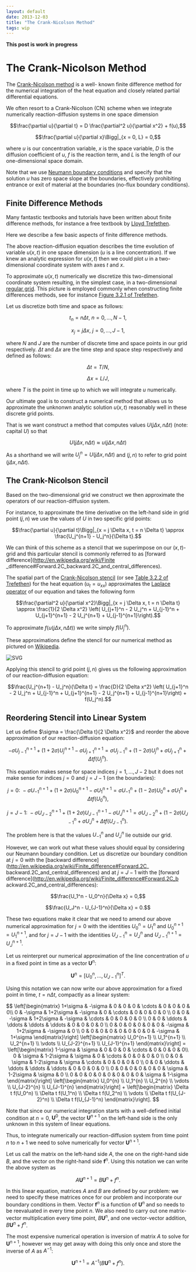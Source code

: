 ```yaml
---
layout: default
date: 2013-12-03
title: "The Crank-Nicolson Method"
tags: wip
---
```


**This post is work in progress**

# The Crank-Nicolson Method

The [Crank-Nicolson
method](http://en.wikipedia.org/wiki/Crank%E2%80%93Nicolson_method) is a well-
known finite difference method for the
numerical integration of the heat equation and closely related partial
differential equations.

We often resort to a Crank-Nicolson (CN) scheme when we integrate numerically
reaction-diffusion systems in one space dimension

$$\frac{\partial u}{\partial t} = D \frac{\partial^2 u}{\partial x^2} + f(u),$$

$$\frac{\partial u}{\partial x}\Bigg|_{x = 0, L} = 0,$$

where $u$ is our concentration variable, $x$ is the space variable, $D$ is the
diffusion coefficient of $u$, $f$ is the reaction term,
and $L$ is the length of our one-dimensional space domain.

Note that we use [Neumann boundary
conditions](http://en.wikipedia.org/wiki/Neumann_boundary_condition) and specify
that the solution
$u$ has zero space slope at the boundaries, effectively prohibiting entrance or
exit of material at the boundaries (no-flux boundary conditions).

## Finite Difference Methods

Many fantastic textbooks and tutorials have been written about finite difference
methods, for instance a free textbook by
[Lloyd Trefethen](http://people.maths.ox.ac.uk/trefethen/pdetext.html).

Here we describe a few basic aspects of finite difference methods.

The above reaction-diffusion equation describes the time evolution of variable
$u(x,t)$ in one space dimension ($u$ is a line concentration).
If we knew an analytic expression for $u(x,t)$ then we could plot $u$ in a two-
dimensional coordinate system with axes $t$ and $x$.

To approximate $u(x,t)$ numerically we discretize this two-dimensional
coordinate system resulting, in the simplest case, in a
two-dimensional [regular grid](http://en.wikipedia.org/wiki/Regular_grid).
This picture is employed commonly when constructing finite differences methods,
see for instance
[Figure 3.2.1 of Trefethen](http://people.maths.ox.ac.uk/trefethen/3all.pdf).

Let us discretize both time and space as follows:

$$t_n = n \Delta t,~ n = 0, \ldots, N-1,$$

$$x_j = j \Delta x,~ j = 0, \ldots, J-1,$$

where $N$ and $J$ are the number of discrete time and space points in our grid
respectively.
$\Delta t$ and $\Delta x$ are the time step and space step respectively and
defined as follows:

$$\Delta t = T / N,$$

$$\Delta x = L / J,$$

where $T$ is the point in time up to which we will integrate $u$ numerically.

Our ultimate goal is to construct a numerical method that allows us to
approximate the unknonwn analytic solution $u(x,t)$
reasonably well in these discrete grid points.

That is we want construct a method that computes values $U(j \Delta x, n \Delta
t)$ (note: capital $U$) so that

$$U(j \Delta x, n \Delta t) \approx u(j \Delta x, n \Delta t)$$

As a shorthand we will write $U_j^n = U(j \Delta x, n \Delta t)$ and $(j,n)$ to
refer to grid point $(j \Delta x, n \Delta t)$.

## The Crank-Nicolson Stencil

Based on the two-dimensional grid we construct we then approximate the operators
of our reaction-diffusion system.

For instance, to approximate the time derivative on the left-hand side in grid
point $(j,n)$ we use the values of $U$ in two specific grid points:

$$\frac{\partial u}{\partial t}\Bigg|_{x = j \Delta x, t = n \Delta t} \approx
\frac{U_j^{n+1} - U_j^n}{\Delta t}.$$

We can think of this scheme as a stencil that we superimpose on our $(x,t)$-grid
and this particular stencil is
commonly referred to as [forward difference](http://en.wikipedia.org/wiki/Finite
_difference#Forward.2C_backward.2C_and_central_differences).

The spatial part of the [Crank-Nicolson
stencil](http://journals.cambridge.org/abstract_S0305004100023197)
(or see [Table 3.2.2 of
Trefethen](http://people.maths.ox.ac.uk/trefethen/3all.pdf))
for the heat equation ($u_t = u_{xx}$) approximates the
[Laplace operator](http://en.wikipedia.org/wiki/Laplace_operator) of our
equation and takes the following form

$$\frac{\partial^2 u}{\partial x^2}\Bigg|_{x = j \Delta x, t = n \Delta t}
\approx \frac{1}{2 \Delta x^2} \left( U_{j+1}^n - 2 U_j^n + U_{j-1}^n +
U_{j+1}^{n+1} - 2 U_j^{n+1} + U_{j-1}^{n+1}\right).$$

To approximate $f(u(j \Delta x, n \Delta t))$ we write simply $f(U_j^n)$.

These approximations define the stencil for our numerical method as pictured on
[Wikipedia](http://en.wikipedia.org/wiki/Crank%E2%80%93Nicolson_method).

![SVG](https://dl.dropboxusercontent.com/u/129945779/georgio/CN-stencil.svg)

Applying this stencil to grid point $(j,n)$ gives us the following approximation
of our reaction-diffusion equation:

$$\frac{U_j^{n+1} - U_j^n}{\Delta t} = \frac{D}{2 \Delta x^2} \left( U_{j+1}^n -
2 U_j^n + U_{j-1}^n + U_{j+1}^{n+1} - 2 U_j^{n+1} + U_{j-1}^{n+1}\right) +
f(U_j^n).$$

## Reordering Stencil into Linear System

Let us define $\sigma = \frac{\Delta t}{2 \Delta x^2}$ and reorder the above
approximation of our reaction-diffusion equation:

$$-\sigma U_{j-1}^{n+1} + (1+2\sigma) U_j^{n+1} -\sigma U_{j+1}^{n+1} = \sigma
U_{j-1}^n + (1-2\sigma) U_j^n + \sigma U_{j+1}^n + \Delta t f(U_j^n).$$

This equation makes sense for space indices $j = 1,\ldots,J-2$ but it does not
make sense for indices $j=0$ and $j=J-1$ (on the boundaries):

$$j=0:~-\sigma U_{-1}^{n+1} + (1+2\sigma) U_0^{n+1} -\sigma U_{1}^{n+1} = \sigma
U_{-1}^n + (1-2\sigma) U_0^n + \sigma U_{1}^n + \Delta t f(U_0^n),$$

$$j=J-1:~-\sigma U_{J-2}^{n+1} + (1+2\sigma) U_{J-1}^{n+1} -\sigma U_{J}^{n+1} =
\sigma U_{J-2}^n + (1-2\sigma) U_{J-1}^n + \sigma U_{J}^n + \Delta t
f(U_{J-1}^n).$$

The problem here is that the values $U_{-1}^n$ and $U_J^n$ lie outside our grid.

However, we can work out what these values should equal by considering our
Neumann boundary condition.
Let us discretize our boundary condition at $j=0$ with the
[backward difference](http://en.wikipedia.org/wiki/Finite_difference#Forward.2C_
backward.2C_and_central_differences) and
at $j=J-1$ with the
[forward difference](http://en.wikipedia.org/wiki/Finite_difference#Forward.2C_b
ackward.2C_and_central_differences):

$$\frac{U_1^n - U_0^n}{\Delta x} = 0,$$

$$\frac{U_J^n - U_{J-1}^n}{\Delta x} = 0.$$

These two equations make it clear that we need to amend our above numerical
approximation for
$j=0$ with the identities $U_0^n = U_1^n$ and $U_0^{n+1} = U_1^{n+1}$, and
for $j=J-1$ with the identities $U_{J-1}^n = U_J^n$ and $U_{J-1}^{n+1} =
U_J^{n+1}$.

Let us reinterpret our numerical approximation of the line concentration of $u$
in a fixed point in time as a vector $\mathbf{U}^n$:

$$\mathbf{U}^n = \left[U_0^n, \ldots, U_{J-1}^n\right]^T.$$

Using this notation we can now write our above approximation for a fixed point
in time, $t = n \Delta t$, compactly as a linear system:

$$
\left[\begin{matrix}
1+\sigma & -\sigma & 0 & 0 & 0 & \cdots & 0 & 0 & 0 & 0\\
0 & -\sigma & 1+2\sigma & -\sigma & 0 & \cdots & 0 & 0 & 0 & 0 \\
0 & 0 & -\sigma & 1+2\sigma & -\sigma & \cdots & 0 & 0 & 0 & 0 \\
0 & 0 & \ddots & \ddots & \ddots & \ddots & 0 & 0 & 0 & 0 \\
0 & 0 & 0 & 0 & 0 & 0 & -\sigma & 1+2\sigma & -\sigma & 0 \\
0 & 0 & 0 & 0 & 0 & 0 & 0 & 0 & -\sigma & 1+\sigma
\end{matrix}\right]
\left[\begin{matrix}
U_0^{n+1} \\
U_1^{n+1} \\
U_2^{n+1} \\
\vdots \\
U_{J-2}^{n+1} \\
U_{J-1}^{n+1}
\end{matrix}\right] =
\left[\begin{matrix}
1-\sigma & \sigma & 0 & 0 & 0 & \cdots & 0 & 0 & 0 & 0\\
0 & \sigma & 1-2\sigma & \sigma & 0 & \cdots & 0 & 0 & 0 & 0 \\
0 & 0 & \sigma & 1-2\sigma & \sigma & \cdots & 0 & 0 & 0 & 0 \\
0 & 0 & \ddots & \ddots & \ddots & \ddots & 0 & 0 & 0 & 0 \\
0 & 0 & 0 & 0 & 0 & 0 & \sigma & 1-2\sigma & \sigma & 0 \\
0 & 0 & 0 & 0 & 0 & 0 & 0 & 0 & \sigma & 1-\sigma
\end{matrix}\right]
\left[\begin{matrix}
U_0^{n} \\
U_1^{n} \\
U_2^{n} \\
\vdots \\
U_{J-2}^{n} \\
U_{J-1}^{n}
\end{matrix}\right] +
\left[\begin{matrix}
\Delta t f(U_0^n) \\
\Delta t f(U_1^n) \\
\Delta t f(U_2^n) \\
\vdots \\
\Delta t f(U_{J-2}^n) \\
\Delta t f(U_{J-1}^n)
\end{matrix}\right].
$$

Note that since our numerical integration starts with a well-defined initial
condition at $n=0$, $\mathbf{U}^0$, the
vector $\mathbf{U}^{n+1}$ on the left-hand side is the only unknown in this
system of linear equations.

Thus, to integrate numerically our reaction-diffusion system from time point $n$
to $n+1$ we need to solve numerically for vector $\mathbf{U}^{n+1}$.

Let us call the matrix on the left-hand side $A$, the one on the right-hand side
$B$,
and the vector on the right-hand side $\mathbf{f}^n$.
Using this notation we can write the above system as

$$A \mathbf{U}^{n+1} = B \mathbf{U}^n + f^n.$$

In this linear equation, matrices $A$ and $B$ are defined by our problem: we
need to specify these matrices once for our
problem and incorporate our boundary conditions in them.
Vector $\mathbf{f}^n$ is a function of $\mathbf{U}^n$ and so needs to be
reevaluated in every time point $n$.
We also need to carry out one matrix-vector multiplication every time point, $B
\mathbf{U}^n$, and
one vector-vector addition, $B \mathbf{U}^n + f^n$.

The most expensive numerical operation is inversion of matrix $A$ to solve for
$\mathbf{U}^{n+1}$, however we may
get away with doing this only once and store the inverse of $A$ as $A^{-1}$:

$$\mathbf{U}^{n+1} = A^{-1} \left( B \mathbf{U}^n + f^n \right).$$
